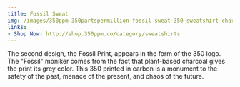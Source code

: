 ```yaml
---
title: Fossil Sweat
img: /images/350ppm-350partspermillion-fossil-sweat-350-sweatshirt-charcoal-print-climate-change.jpg
links:
- Shop Now: http://shop.350ppm.co/category/sweatshirts
---
```


The second design, the Fossil Print, appears in the form of the 350 logo. The "Fossil" moniker comes from the fact that
plant-based charcoal gives the print its grey color. This 350 printed in carbon is a monument to the safety of the
past, menace of the present, and chaos of the future.
